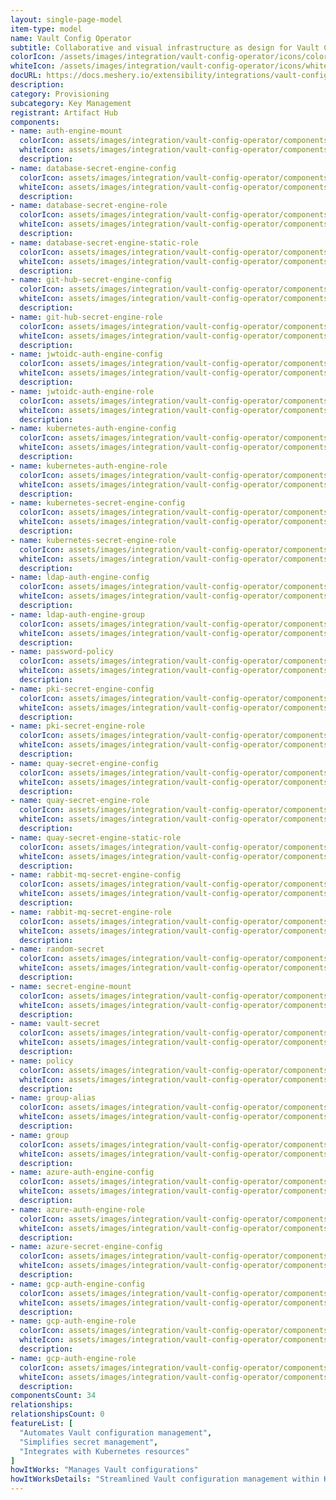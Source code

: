 ```yaml
---
layout: single-page-model
item-type: model
name: Vault Config Operator
subtitle: Collaborative and visual infrastructure as design for Vault Config Operator
colorIcon: /assets/images/integration/vault-config-operator/icons/color/vault-config-operator-color.svg
whiteIcon: /assets/images/integration/vault-config-operator/icons/white/vault-config-operator-white.svg
docURL: https://docs.meshery.io/extensibility/integrations/vault-config-operator
description: 
category: Provisioning
subcategory: Key Management
registrant: Artifact Hub
components: 
- name: auth-engine-mount
  colorIcon: assets/images/integration/vault-config-operator/components/auth-engine-mount/icons/color/auth-engine-mount-color.svg
  whiteIcon: assets/images/integration/vault-config-operator/components/auth-engine-mount/icons/white/auth-engine-mount-white.svg
  description: 
- name: database-secret-engine-config
  colorIcon: assets/images/integration/vault-config-operator/components/database-secret-engine-config/icons/color/database-secret-engine-config-color.svg
  whiteIcon: assets/images/integration/vault-config-operator/components/database-secret-engine-config/icons/white/database-secret-engine-config-white.svg
  description: 
- name: database-secret-engine-role
  colorIcon: assets/images/integration/vault-config-operator/components/database-secret-engine-role/icons/color/database-secret-engine-role-color.svg
  whiteIcon: assets/images/integration/vault-config-operator/components/database-secret-engine-role/icons/white/database-secret-engine-role-white.svg
  description: 
- name: database-secret-engine-static-role
  colorIcon: assets/images/integration/vault-config-operator/components/database-secret-engine-static-role/icons/color/database-secret-engine-static-role-color.svg
  whiteIcon: assets/images/integration/vault-config-operator/components/database-secret-engine-static-role/icons/white/database-secret-engine-static-role-white.svg
  description: 
- name: git-hub-secret-engine-config
  colorIcon: assets/images/integration/vault-config-operator/components/git-hub-secret-engine-config/icons/color/git-hub-secret-engine-config-color.svg
  whiteIcon: assets/images/integration/vault-config-operator/components/git-hub-secret-engine-config/icons/white/git-hub-secret-engine-config-white.svg
  description: 
- name: git-hub-secret-engine-role
  colorIcon: assets/images/integration/vault-config-operator/components/git-hub-secret-engine-role/icons/color/git-hub-secret-engine-role-color.svg
  whiteIcon: assets/images/integration/vault-config-operator/components/git-hub-secret-engine-role/icons/white/git-hub-secret-engine-role-white.svg
  description: 
- name: jwtoidc-auth-engine-config
  colorIcon: assets/images/integration/vault-config-operator/components/jwtoidc-auth-engine-config/icons/color/jwtoidc-auth-engine-config-color.svg
  whiteIcon: assets/images/integration/vault-config-operator/components/jwtoidc-auth-engine-config/icons/white/jwtoidc-auth-engine-config-white.svg
  description: 
- name: jwtoidc-auth-engine-role
  colorIcon: assets/images/integration/vault-config-operator/components/jwtoidc-auth-engine-role/icons/color/jwtoidc-auth-engine-role-color.svg
  whiteIcon: assets/images/integration/vault-config-operator/components/jwtoidc-auth-engine-role/icons/white/jwtoidc-auth-engine-role-white.svg
  description: 
- name: kubernetes-auth-engine-config
  colorIcon: assets/images/integration/vault-config-operator/components/kubernetes-auth-engine-config/icons/color/kubernetes-auth-engine-config-color.svg
  whiteIcon: assets/images/integration/vault-config-operator/components/kubernetes-auth-engine-config/icons/white/kubernetes-auth-engine-config-white.svg
  description: 
- name: kubernetes-auth-engine-role
  colorIcon: assets/images/integration/vault-config-operator/components/kubernetes-auth-engine-role/icons/color/kubernetes-auth-engine-role-color.svg
  whiteIcon: assets/images/integration/vault-config-operator/components/kubernetes-auth-engine-role/icons/white/kubernetes-auth-engine-role-white.svg
  description: 
- name: kubernetes-secret-engine-config
  colorIcon: assets/images/integration/vault-config-operator/components/kubernetes-secret-engine-config/icons/color/kubernetes-secret-engine-config-color.svg
  whiteIcon: assets/images/integration/vault-config-operator/components/kubernetes-secret-engine-config/icons/white/kubernetes-secret-engine-config-white.svg
  description: 
- name: kubernetes-secret-engine-role
  colorIcon: assets/images/integration/vault-config-operator/components/kubernetes-secret-engine-role/icons/color/kubernetes-secret-engine-role-color.svg
  whiteIcon: assets/images/integration/vault-config-operator/components/kubernetes-secret-engine-role/icons/white/kubernetes-secret-engine-role-white.svg
  description: 
- name: ldap-auth-engine-config
  colorIcon: assets/images/integration/vault-config-operator/components/ldap-auth-engine-config/icons/color/ldap-auth-engine-config-color.svg
  whiteIcon: assets/images/integration/vault-config-operator/components/ldap-auth-engine-config/icons/white/ldap-auth-engine-config-white.svg
  description: 
- name: ldap-auth-engine-group
  colorIcon: assets/images/integration/vault-config-operator/components/ldap-auth-engine-group/icons/color/ldap-auth-engine-group-color.svg
  whiteIcon: assets/images/integration/vault-config-operator/components/ldap-auth-engine-group/icons/white/ldap-auth-engine-group-white.svg
  description: 
- name: password-policy
  colorIcon: assets/images/integration/vault-config-operator/components/password-policy/icons/color/password-policy-color.svg
  whiteIcon: assets/images/integration/vault-config-operator/components/password-policy/icons/white/password-policy-white.svg
  description: 
- name: pki-secret-engine-config
  colorIcon: assets/images/integration/vault-config-operator/components/pki-secret-engine-config/icons/color/pki-secret-engine-config-color.svg
  whiteIcon: assets/images/integration/vault-config-operator/components/pki-secret-engine-config/icons/white/pki-secret-engine-config-white.svg
  description: 
- name: pki-secret-engine-role
  colorIcon: assets/images/integration/vault-config-operator/components/pki-secret-engine-role/icons/color/pki-secret-engine-role-color.svg
  whiteIcon: assets/images/integration/vault-config-operator/components/pki-secret-engine-role/icons/white/pki-secret-engine-role-white.svg
  description: 
- name: quay-secret-engine-config
  colorIcon: assets/images/integration/vault-config-operator/components/quay-secret-engine-config/icons/color/quay-secret-engine-config-color.svg
  whiteIcon: assets/images/integration/vault-config-operator/components/quay-secret-engine-config/icons/white/quay-secret-engine-config-white.svg
  description: 
- name: quay-secret-engine-role
  colorIcon: assets/images/integration/vault-config-operator/components/quay-secret-engine-role/icons/color/quay-secret-engine-role-color.svg
  whiteIcon: assets/images/integration/vault-config-operator/components/quay-secret-engine-role/icons/white/quay-secret-engine-role-white.svg
  description: 
- name: quay-secret-engine-static-role
  colorIcon: assets/images/integration/vault-config-operator/components/quay-secret-engine-static-role/icons/color/quay-secret-engine-static-role-color.svg
  whiteIcon: assets/images/integration/vault-config-operator/components/quay-secret-engine-static-role/icons/white/quay-secret-engine-static-role-white.svg
  description: 
- name: rabbit-mq-secret-engine-config
  colorIcon: assets/images/integration/vault-config-operator/components/rabbit-mq-secret-engine-config/icons/color/rabbit-mq-secret-engine-config-color.svg
  whiteIcon: assets/images/integration/vault-config-operator/components/rabbit-mq-secret-engine-config/icons/white/rabbit-mq-secret-engine-config-white.svg
  description: 
- name: rabbit-mq-secret-engine-role
  colorIcon: assets/images/integration/vault-config-operator/components/rabbit-mq-secret-engine-role/icons/color/rabbit-mq-secret-engine-role-color.svg
  whiteIcon: assets/images/integration/vault-config-operator/components/rabbit-mq-secret-engine-role/icons/white/rabbit-mq-secret-engine-role-white.svg
  description: 
- name: random-secret
  colorIcon: assets/images/integration/vault-config-operator/components/random-secret/icons/color/random-secret-color.svg
  whiteIcon: assets/images/integration/vault-config-operator/components/random-secret/icons/white/random-secret-white.svg
  description: 
- name: secret-engine-mount
  colorIcon: assets/images/integration/vault-config-operator/components/secret-engine-mount/icons/color/secret-engine-mount-color.svg
  whiteIcon: assets/images/integration/vault-config-operator/components/secret-engine-mount/icons/white/secret-engine-mount-white.svg
  description: 
- name: vault-secret
  colorIcon: assets/images/integration/vault-config-operator/components/vault-secret/icons/color/vault-secret-color.svg
  whiteIcon: assets/images/integration/vault-config-operator/components/vault-secret/icons/white/vault-secret-white.svg
  description: 
- name: policy
  colorIcon: assets/images/integration/vault-config-operator/components/policy/icons/color/policy-color.svg
  whiteIcon: assets/images/integration/vault-config-operator/components/policy/icons/white/policy-white.svg
  description: 
- name: group-alias
  colorIcon: assets/images/integration/vault-config-operator/components/group-alias/icons/color/group-alias-color.svg
  whiteIcon: assets/images/integration/vault-config-operator/components/group-alias/icons/white/group-alias-white.svg
  description: 
- name: group
  colorIcon: assets/images/integration/vault-config-operator/components/group/icons/color/group-color.svg
  whiteIcon: assets/images/integration/vault-config-operator/components/group/icons/white/group-white.svg
  description: 
- name: azure-auth-engine-config
  colorIcon: assets/images/integration/vault-config-operator/components/azure-auth-engine-config/icons/color/azure-auth-engine-config-color.svg
  whiteIcon: assets/images/integration/vault-config-operator/components/azure-auth-engine-config/icons/white/azure-auth-engine-config-white.svg
  description: 
- name: azure-auth-engine-role
  colorIcon: assets/images/integration/vault-config-operator/components/azure-auth-engine-role/icons/color/azure-auth-engine-role-color.svg
  whiteIcon: assets/images/integration/vault-config-operator/components/azure-auth-engine-role/icons/white/azure-auth-engine-role-white.svg
  description: 
- name: azure-secret-engine-config
  colorIcon: assets/images/integration/vault-config-operator/components/azure-secret-engine-config/icons/color/azure-secret-engine-config-color.svg
  whiteIcon: assets/images/integration/vault-config-operator/components/azure-secret-engine-config/icons/white/azure-secret-engine-config-white.svg
  description: 
- name: gcp-auth-engine-config
  colorIcon: assets/images/integration/vault-config-operator/components/gcp-auth-engine-config/icons/color/gcp-auth-engine-config-color.svg
  whiteIcon: assets/images/integration/vault-config-operator/components/gcp-auth-engine-config/icons/white/gcp-auth-engine-config-white.svg
  description: 
- name: gcp-auth-engine-role
  colorIcon: assets/images/integration/vault-config-operator/components/gcp-auth-engine-role/icons/color/gcp-auth-engine-role-color.svg
  whiteIcon: assets/images/integration/vault-config-operator/components/gcp-auth-engine-role/icons/white/gcp-auth-engine-role-white.svg
  description: 
- name: gcp-auth-engine-role
  colorIcon: assets/images/integration/vault-config-operator/components/gcp-auth-engine-role/icons/color/gcp-auth-engine-role-color.svg
  whiteIcon: assets/images/integration/vault-config-operator/components/gcp-auth-engine-role/icons/white/gcp-auth-engine-role-white.svg
  description: 
componentsCount: 34
relationships: 
relationshipsCount: 0
featureList: [
  "Automates Vault configuration management",
  "Simplifies secret management",
  "Integrates with Kubernetes resources"
]
howItWorks: "Manages Vault configurations"
howItWorksDetails: "Streamlined Vault configuration management within Kubernetes"
---
```

